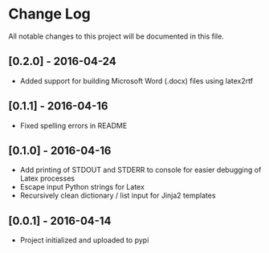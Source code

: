 # Change Log

All notable changes to this project will be documented in this file.

## [0.2.0] - 2016-04-24

* Added support for building Microsoft Word (.docx) files using latex2rtf

## [0.1.1] - 2016-04-16

* Fixed spelling errors in README

## [0.1.0] - 2016-04-16

* Add printing of STDOUT and STDERR to console for easier debugging of Latex processes
* Escape input Python strings for Latex
* Recursively clean dictionary / list input for Jinja2 templates

## [0.0.1] - 2016-04-14

* Project initialized and uploaded to pypi
